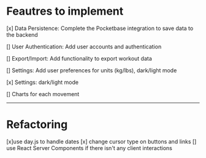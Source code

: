 # Feautres to implement

[x] Data Persistence: Complete the Pocketbase integration to save data to the backend

[] User Authentication: Add user accounts and authentication

[] Export/Import: Add functionality to export workout data

[] Settings: Add user preferences for units (kg/lbs), dark/light mode

[x] Settings: dark/light mode

[] Charts for each movement

---

# Refactoring

[x]use day.js to handle dates
[x] change cursor type on buttons and links
[] use React Server Components if there isn't any client interactions